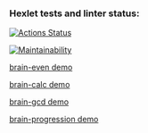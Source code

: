 ### Hexlet tests and linter status:
[![Actions Status](https://github.com/allburtseva/frontend-project-44/workflows/hexlet-check/badge.svg)](https://github.com/allburtseva/frontend-project-44/actions)

[![Maintainability](https://api.codeclimate.com/v1/badges/5268022f53e6d12a3aa7/maintainability)](https://codeclimate.com/github/allburtseva/frontend-project-44/maintainability)

[brain-even demo](https://asciinema.org/a/sNkZyxBLw7veYKuDCf5wAiMy9/ "brain-even")

[brain-calc demo](https://asciinema.org/a/3TvCcCE3TCZQzuAYM67KmAfag/ "brain-calc")

[brain-gcd demo](https://asciinema.org/a/zfoGifePWsxDx0syitK9vZswf/ "brain-gcd")

[brain-progression demo](https://asciinema.org/a/RKOqELYzec7gaEn50TxjDYcDH/ "brain-progression")
